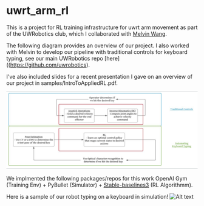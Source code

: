 # uwrt_arm_rl
This is a project for RL training infrastructure for uwrt arm movement as part of the UWRobotics club, which I collaborated with [Melvin Wang](https://github.com/uwrobotics).

The following diagram provides an overview of our project. I also worked with Melvin to develop our pipeline with traditional controls for keyboard typing, see our main UWRobotics repo [here]((https://github.com/uwrobotics).

I've also included slides for a recent presentation I gave on an overview of our project in samples/IntroToAppliedRL.pdf. 

![Alt text](samples/overview.png?raw=true "Title")

We implmented the following packages/repos for this work OpenAI Gym (Training Env) + PyBullet (Simulator) + [Stable-baselines3](https://stable-baselines3.readthedocs.io/en/master/) (RL Algorithmm).

Here is a sample of our robot typing on a keyboard in simulation!
![Alt text](samples/demo.gif?raw=true "Title")
